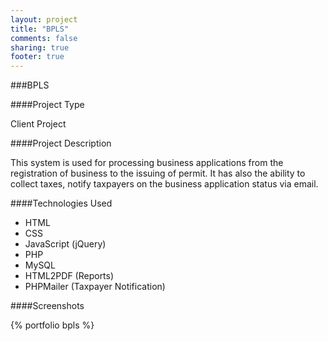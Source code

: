 ```yaml
---
layout: project
title: "BPLS"
comments: false
sharing: true
footer: true
---
```


###BPLS

####Project Type

Client Project


####Project Description

This system is used for processing business applications from the registration of business to the issuing of permit. It has also the ability to collect taxes, notify taxpayers on the business application status via email.


####Technologies Used

- HTML
- CSS
- JavaScript (jQuery) 
- PHP
- MySQL
- HTML2PDF (Reports)
- PHPMailer (Taxpayer Notification)



####Screenshots

{% portfolio bpls %}
